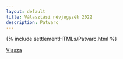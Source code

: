```yaml
---
layout: default
title: Választási névjegyzék 2022
description: Patvarc
---
```


{% include settlementHTMLs/Patvarc.html %}

[Vissza](./)